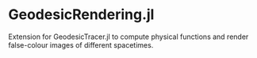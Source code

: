 # GeodesicRendering.jl
Extension for GeodesicTracer.jl to compute physical functions and render false-colour images of different spacetimes.
